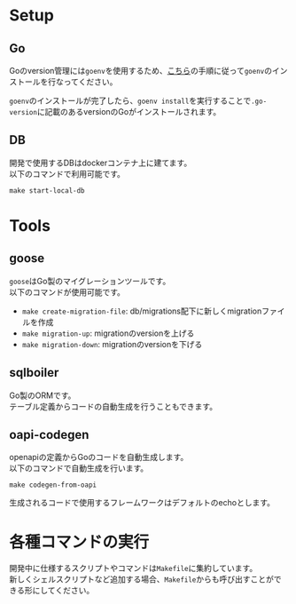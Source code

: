 # Setup

## Go

Goのversion管理には`goenv`を使用するため、[こちら](https://github.com/go-nv/goenv/blob/master/INSTALL.md)の手順に従って`goenv`のインストールを行なってください。

`goenv`のインストールが完了したら、`goenv install`を実行することで`.go-version`に記載のあるversionのGoがインストールされます。

## DB

開発で使用するDBはdockerコンテナ上に建てます。 \
以下のコマンドで利用可能です。

`make start-local-db`

# Tools

## goose

`goose`はGo製のマイグレーションツールです。 \
以下のコマンドが使用可能です。

- `make create-migration-file`: db/migrations配下に新しくmigrationファイルを作成
- `make migration-up`: migrationのversionを上げる
- `make migration-down`: migrationのversionを下げる

## sqlboiler

Go製のORMです。 \
テーブル定義からコードの自動生成を行うこともできます。

## oapi-codegen

openapiの定義からGoのコードを自動生成します。 \
以下のコマンドで自動生成を行います。

`make codegen-from-oapi`

生成されるコードで使用するフレームワークはデフォルトのechoとします。

# 各種コマンドの実行

開発中に仕様するスクリプトやコマンドは`Makefile`に集約しています。\
新しくシェルスクリプトなど追加する場合、`Makefile`からも呼び出すことができる形にしてください。
